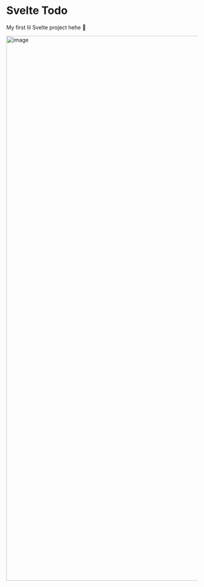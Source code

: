 # Svelte Todo

My first lil Svelte project hehe 🤠

<img width="1436" alt="image" src="https://user-images.githubusercontent.com/40745961/230475721-c31a954d-d031-42f0-951a-5b2732819a0e.png">
